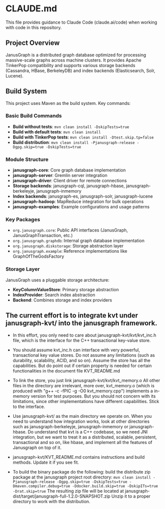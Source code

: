 # CLAUDE.md

This file provides guidance to Claude Code (claude.ai/code) when working with code in this repository.

## Project Overview

JanusGraph is a distributed graph database optimized for processing massive-scale graphs across machine clusters. It provides Apache TinkerPop compatibility and supports various storage backends (Cassandra, HBase, BerkeleyDB) and index backends (Elasticsearch, Solr, Lucene).

## Build System

This project uses Maven as the build system. Key commands:

### Basic Build Commands
- **Build without tests**: `mvn clean install -DskipTests=true`
- **Build with default tests**: `mvn clean install`
- **Build with TinkerPop tests**: `mvn clean install -Dtest.skip.tp=false`
- **Build distribution**: `mvn clean install -Pjanusgraph-release -Dgpg.skip=true -DskipTests=true`

### Module Structure
- **janusgraph-core**: Core graph database implementation
- **janusgraph-server**: Gremlin server integration
- **janusgraph-driver**: Client driver for remote connections
- **Storage backends**: janusgraph-cql, janusgraph-hbase, janusgraph-berkeleyje, janusgraph-inmemory
- **Index backends**: janusgraph-es, janusgraph-solr, janusgraph-lucene
- **janusgraph-hadoop**: MapReduce integration for bulk operations
- **janusgraph-examples**: Example configurations and usage patterns

### Key Packages
- `org.janusgraph.core`: Public API interfaces (JanusGraph, JanusGraphTransaction, etc.)
- `org.janusgraph.graphdb`: Internal graph database implementation
- `org.janusgraph.diskstorage`: Storage abstraction layer
- `org.janusgraph.example`: Reference implementations like GraphOfTheGodsFactory

### Storage Layer
JanusGraph uses a pluggable storage architecture:
- **KeyColumnValueStore**: Primary storage abstraction
- **IndexProvider**: Search index abstraction
- **Backend**: Combines storage and index providers

## The current effort is to integrate kvt under janusgraph-kvt/ into the janusgraph framework. 

- In this effort, you only need to care about janusgraph-kvt/kvt/kvt_inc.h file, which is the interface for the C++ transactional key-value store. 

- You should assume kvt_inc.h can interface with very powerful, transactional key value stores. Do not assume any limitations (such as durability, scalability, ACID, and so on). Assume the store has all the capabilities. But do point out if certain property is needed for certain functionalities in the document file KVT_README.md

- To link the store, you just link janusgraph-kvt/kvt/kvt_memory.o All other files in the directory are irrelevant, more over, kvt_memory.o (which is produced with "g++ -c -fPIC -g -O0 kvt_memory.cpp") implements a in-memory version for test purposes. But you should not concern with its limitations, since other implementations have different capabilities. Stick to the interface.

- Use janusgraph-kvt/ as the main directory we operate on. When you need to understand how integration works, look at other directories such as janusgraph-berkeleyje, janusgraph-inmemory or janusgraph-hbase. Do understand that kvt is a C++ codebase, so we need JNI integration, but we want to treat it as a distributed, scalable, persistent, transactional and so on, like hbase, and implement all the features of Janusgraph on top of it. 

- janusgraph-kvt/KVT_README.md contains instructions and build methods. Update it if you see fit. 

- To build the binary package do the following: 
build the distribute zip package at the janusgraph project root directory:
`mvn clean install -Pjanusgraph-release -Dgpg.skip=true -DskipTests=true -Dmaven.compiler.debug=true -Ddocker.build.skip=true -DskipITs=true -Drat.skip=true`
The resulting zip file will be located at janusgraph-dist/target/janusgraph-full-1.2.0-SNAPSHOT.zip
Unzip it to a proper directory to work with the distribution. 

